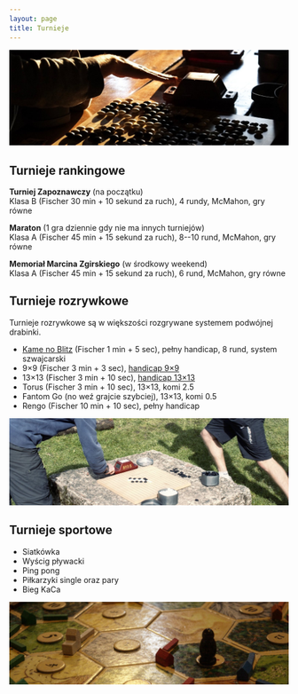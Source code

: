 ```yaml
---
layout: page
title: Turnieje
---
```


![przystanek alaska](/public/go.jpg)

## Turnieje rankingowe

**Turniej Zapoznawczy** (na początku)  
Klasa B (Fischer 30 min + 10 sekund za ruch), 4 rundy, McMahon, gry równe

**Maraton** (1 gra dziennie gdy nie ma innych turniejów)  
Klasa A (Fischer 45 min + 15 sekund za ruch), 8--10 rund, McMahon, gry równe

**Memoriał Marcina Zgirskiego** (w środkowy weekend)  
Klasa A (Fischer 45 min + 15 sekund za ruch), 6 rund, McMahon, gry równe

## Turnieje rozrywkowe

Turnieje rozrywkowe są w większości rozgrywane systemem podwójnej drabinki.

- [Kame no Blitz](https://docs.google.com/spreadsheets/d/1zbl8O6A_GIixd_r_cRVSRt_fwAvCIj6I1qBB_N_V7yk/edit) (Fischer 1 min + 5 sec), pełny handicap, 8 rund, system szwajcarski
- 9&times;9 (Fischer 3 min + 3 sec), [handicap 9&times;9](/public/handi/handi-9.pdf)
- 13&times;13 (Fischer 3 min + 10 sec), [handicap 13&times;13](/public/handi/handi-13.pdf)
- Torus (Fischer 3 min + 10 sec), 13&times;13, komi 2.5
- Fantom Go (no weź grajcie szybciej), 13&times;13, komi 0.5
- Rengo (Fischer 10 min + 10 sec), pełny handicap

![przystanek alaska](/public/drabinka.jpg)

## Turnieje sportowe

- Siatkówka
- Wyścig pływacki
- Ping pong
- Piłkarzyki single oraz pary
- Bieg KaCa

![przystanek alaska](/public/osadniki.jpg)
